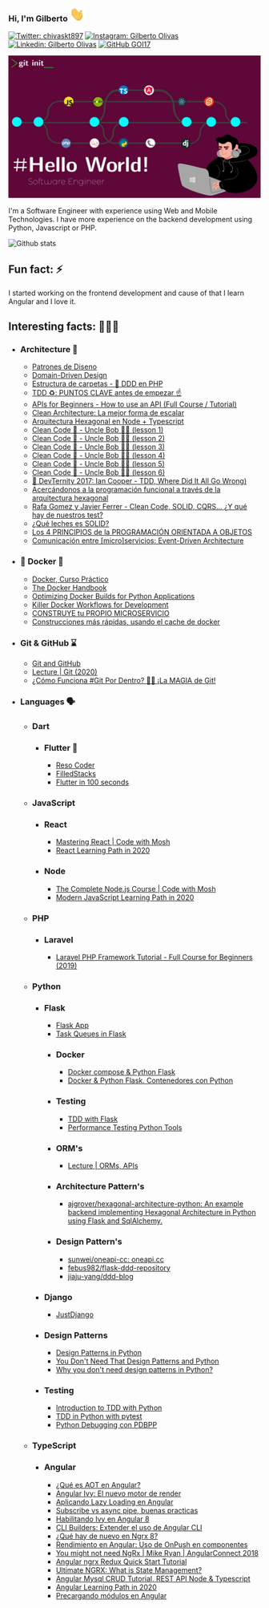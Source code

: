 ### Hi, I'm Gilberto <img src="https://raw.githubusercontent.com/ABSphreak/ABSphreak/master/gifs/Hi.gif" width="30px">

[![Twitter: chivaskt897](https://img.shields.io/twitter/follow/chivaskt897?style=social)](https://twitter.com/chivaskt897)
[![Instagram: Gilberto Olivas](https://img.shields.io/badge/-Gilberto_Olivas-lightgray?style=flat-square&logo=Instagram&link=https://www.instagram.com/gilberto1712/)](https://www.instagram.com/gilberto1712/)
[![Linkedin: Gilberto Olivas](https://img.shields.io/badge/-Gilberto_Olivas-blue?style=flat-square&logo=Linkedin&logoColor=white&link=https://www.linkedin.com/in/golivas-it/)](https://www.linkedin.com/in/golivas-it/)
[![GitHub GOI17](https://img.shields.io/github/followers/GOI17?label=follow&style=social)](https://github.com/GOI17)

<img src="https://github.com/GOI17/GOI17/blob/master/header.png"/>

I'm a Software Engineer with experience using Web and Mobile Technologies. I have more experience on the backend development using Python, Javascript or PHP.

![Github stats](https://github-readme-stats.vercel.app/api?username=GOI17&show_icons=true&hide_border=true)

## Fun fact: ⚡ 
  I started working on the frontend development and cause of that I learn Angular and I love it.
 

## Interesting facts:  👨🏻‍🏫
* ### Architecture 🧱
    * [Patrones de Diseno](https://www.youtube.com/watch?v=3qTmBcxGlWk&list=PLJkcleqxxobUJlz1Cm8WYd-F_kckkDvc8)
    * [Domain-Driven Design](https://www.youtube.com/watch?v=dH5aSQLXtKg&t=937s)
    * [Estructura de carpetas - 🐘 DDD en PHP](https://www.youtube.com/watch?v=UFnABp2s8Y0)
    * [TDD ♻️: PUNTOS CLAVE antes de empezar ☝️](https://www.youtube.com/watch?v=wTcymfvb-Iw)
    * [APIs for Beginners - How to use an API (Full Course / Tutorial)](https://www.youtube.com/watch?v=GZvSYJDk-us)
    * [Clean Architecture: La mejor forma de escalar](https://www.youtube.com/watch?v=y3MWfPDmVqo&t=885s)
    * [Arquitectura Hexagonal en Node + Typescript](https://www.youtube.com/watch?v=b5ngTWAPNeg)
    * [Clean Code 📝 - Uncle Bob 👴🏻 (lesson 1)](https://www.youtube.com/watch?v=7EmboKQH8lM&t=4187s)
    * [Clean Code 📝 - Uncle Bob 👴🏻 (lesson 2)](https://www.youtube.com/watch?v=2a_ytyt9sf8)
    * [Clean Code 📝 - Uncle Bob 👴🏻 (lesson 3)](https://www.youtube.com/watch?v=Qjywrq2gM8o)
    * [Clean Code 📝 - Uncle Bob 👴🏻 (lesson 4)](https://www.youtube.com/watch?v=58jGpV2Cg50)
    * [Clean Code 📝 - Uncle Bob 👴🏻 (lesson 5)](https://www.youtube.com/watch?v=sn0aFEMVTpA)
    * [Clean Code 📝 - Uncle Bob 👴🏻 (lesson 6)](https://www.youtube.com/watch?v=l-gF0vDhJVI)
    * [🚀 DevTernity 2017: Ian Cooper - TDD, Where Did It All Go Wrong)](https://www.youtube.com/watch?v=EZ05e7EMOLM&t=15s)
    * [Acercándonos a la programación funcional a través de la arquitectura hexagonal](https://www.youtube.com/watch?v=H8j3Vjhn2Xg)
    * [Rafa Gomez y Javier Ferrer - Clean Code, SOLID, CQRS... ¿Y qué hay de nuestros test?](https://www.youtube.com/watch?v=cw6Va1ZW7iI)
    * [¿Qué leches es SOLID?](https://www.youtube.com/watch?v=2X50sKeBAcQ)
    * [Los 4 PRINCIPIOS de la PROGRAMACIÓN ORIENTADA A OBJETOS](https://www.youtube.com/watch?v=tTPeP5dVuA4&t=283s)
    * [Comunicación entre [micro]servicios: Event-Driven Architecture](https://www.youtube.com/watch?v=vDd74o6Ufqg)
* ### 🐳 Docker 🐋
    * [Docker, Curso Práctico](https://www.youtube.com/watch?v=NVvZNmfqg6M&t=4169s)
    * [The Docker Handbook](https://www.freecodecamp.org/news/the-docker-handbook/amp/)
    * [Optimizing Docker Builds for Python Applications](https://www.youtube.com/watch?v=9-rdOTj80vk)
    * [Killer Docker Workflows for Development](https://www.youtube.com/watch?v=EfpVgKtqZVw&t=2624s)
    * [CONSTRUYE tu PROPIO MICROSERVICIO](https://www.youtube.com/watch?v=dS8o50otIfo)
    * [Construcciones más rápidas, usando el cache de docker](https://www.youtube.com/watch?v=14HJ_ydpsDk)
* ### Git & GitHub ⌛
    * [Git and GitHub](https://www.youtube.com/watch?v=RGOj5yH7evk&t=500s)
    * [Lecture | Git (2020)](https://courses.edx.org/courses/course-v1:HarvardX+CS50W+Web/courseware/ba04fcff2f544e4896970382f3ac4e9b/e1db1d5394cf476ba0c925010b94a5f4/?child=first)
    * [¿Cómo Funciona #Git Por Dentro? 🧙‍♂️ ¡La MAGIA de Git!](https://www.youtube.com/watch?v=EGhUWAEZpfw)
* ### Languages 🗣
    * ### Dart
      * ### Flutter 🐤
        * [Reso Coder](https://www.youtube.com/c/ResoCoder/videos)
        * [FilledStacks](https://www.youtube.com/c/FilledStacks/videos)
        * [Flutter in 100 seconds](https://www.youtube.com/watch?v=lHhRhPV--G0)
    * ### JavaScript
      * ### React
        * [Mastering React | Code with Mosh](https://codewithmosh.com/p/mastering-react)
        * [React Learning Path in 2020](https://www.youtube.com/watch?v=Q9Qx2Xef0do&feature=youtu.be)
      * ### Node
        * [The Complete Node.js Course | Code with Mosh](https://codewithmosh.com/p/the-complete-node-js-course)
        * [Modern JavaScript Learning Path in 2020](https://www.youtube.com/watch?v=gSnbnYffz7k&feature=youtu.be)
    * ### PHP
      * ### Laravel
        * [Laravel PHP Framework Tutorial - Full Course for Beginners (2019)](https://www.youtube.com/watch?v=ImtZ5yENzgE)
    * ### Python
      * ### Flask
        * [Flask App](https://www.youtube.com/watch?v=d1it0BSOEp0&t=1020s)
        * [Task Queues in Flask](https://www.youtube.com/watch?v=vnQd-5klDjU)
        * ### Docker
            * [Docker compose & Python Flask](https://www.youtube.com/watch?v=_UfGW_GpraQ&t=1247s)
            * [Docker & Python Flask. Contenedores con Python](https://www.youtube.com/watch?v=YENw-bNHZwg&t=1125s)
        * ### Testing
            * [TDD with Flask](https://www.youtube.com/watch?v=ACNRAfVMVPw&t=3389s)
            * [Performance Testing Python Tools](https://www.youtube.com/watch?v=2xeATRKjN0w)
        * ### ORM's
            * [Lecture | ORMs, APIs](https://courses.edx.org/courses/course-v1:HarvardX+CS50W+Web/courseware/3b4d945d89eb40bcad81746770a81c3b/c5f10dc2fb5e457088720de0393a19a1/?child=first)
        * ### Architecture Pattern's
            * [ajgrover/hexagonal-architecture-python: An example backend implementing Hexagonal Architecture in Python using Flask and SqlAlchemy.](https://github.com/ajgrover/hexagonal-architecture-python)
        * ### Design Pattern's
            * [sunwei/oneapi-cc: oneapi.cc](https://github.com/sunwei/oneapi-cc)
            * [febus982/flask-ddd-repository](https://github.com/febus982/flask-ddd-repository)
            * [jiaju-yang/ddd-blog](https://github.com/jiaju-yang/ddd-blog)
      * ### Django
          * [JustDjango](https://www.youtube.com/channel/UCRM1gWNTDx0SHIqUJygD-kQ/videos)
      * ### Design Patterns
          * [Design Patterns in Python](https://www.youtube.com/watch?v=bsyjSW46TDg)
          * [You Don't Need That Design Patterns and Python](https://www.youtube.com/watch?v=CAdk_kYbeSY)
          * [Why you don't need design patterns in Python?](https://www.youtube.com/watch?v=G5OeYHCJuv0&t=14s)
      * ### Testing
          * [Introduction to TDD with Python](https://www.youtube.com/watch?v=KOED7MAOk6M)
          * [TDD in Python with pytest](https://www.youtube.com/watch?v=x5IbDPoBnb4&list=PLWtCrYLGt7T2REIrEcpGY6nT2t7Wcoj-m)
          * [Python Debugging con PDBPP](https://www.youtube.com/watch?v=VJN8R_my7WY)
    * ### TypeScript
      * ### Angular
          * [¿Qué es AOT en Angular?](https://www.youtube.com/watch?v=1iQoDKRzp_g)
          * [Angular Ivy: El nuevo motor de render](https://www.youtube.com/watch?v=narSIUoDvfU)
          * [Aplicando Lazy Loading en Angular](https://www.youtube.com/watch?v=KI6xyeyMCSo&t=1673s)
          * [Subscribe vs async pipe, buenas practicas](https://www.youtube.com/watch?v=8Bq3DyNnCkQ&t=915s)
          * [Habilitando Ivy en Angular 8](https://www.youtube.com/watch?v=nfsUnTCr3RA&t=770s)
          * [CLI Builders: Extender el uso de Angular CLI](https://www.youtube.com/watch?v=3r6JhilQ4_A)
          * [¿Qué hay de nuevo en Ngrx 8?](https://www.youtube.com/watch?v=ac0IEji-vYc&t=2315s)
          * [Rendimiento en Angular: Uso de OnPush en componentes](https://www.youtube.com/watch?v=tmM8xl-SpfQ&t=178s)
          * [You might not need NgRx | Mike Ryan | AngularConnect 2018](https://www.youtube.com/watch?v=omnwu_etHTY)
          * [Angular ngrx Redux Quick Start Tutorial](https://www.youtube.com/watch?v=f97ICOaekNU&t=139s)
          * [Ultimate NGRX: What is State Management?](https://www.youtube.com/watch?v=N_UQx8dPPkc&list=PLW2eQOsUPlWJRfWGOi9gZdc3rE4Fke0Wv)
          * [Angular Mysql CRUD Tutorial, REST API Node & Typescript](https://www.youtube.com/watch?v=lxYB79ANJM8)
          * [Angular Learning Path in 2020](https://www.youtube.com/watch?v=0qJ7b9F2wOU)
          * [Precargando módulos en Angular](https://www.youtube.com/watch?v=db2VunrvVKs)
